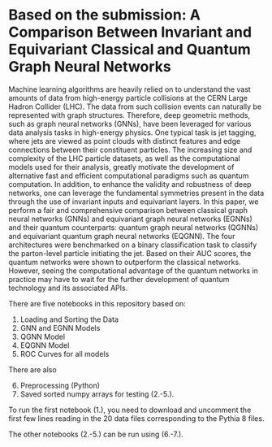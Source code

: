 # Based on the submission: A Comparison Between Invariant and Equivariant Classical and Quantum Graph Neural Networks

Machine learning algorithms are heavily relied on to understand the vast amounts of data from high-energy particle collisions at the CERN Large Hadron Collider (LHC). The data from such collision events can naturally be represented with graph structures. Therefore, deep geometric methods, such as graph neural networks (GNNs), have been leveraged for various data analysis tasks in high-energy physics. One typical task is jet tagging, where jets are viewed as point clouds with distinct features and edge connections between their constituent particles. The increasing size and complexity of the LHC particle datasets, as well as the computational models used for their analysis, greatly motivate the development of alternative fast and efficient computational paradigms such as quantum computation. In addition, to enhance the validity and robustness of deep networks, one can leverage the fundamental symmetries present in the data through the use of invariant inputs and equivariant layers. In this paper, we perform a fair and comprehensive comparison between classical graph neural networks (GNNs) and equivariant graph neural networks (EGNNs) and their quantum counterparts: quantum graph neural networks (QGNNs) and equivariant quantum graph neural networks (EQGNN). The four architectures were benchmarked on a binary classification task to classify the parton-level particle initiating the jet. Based on their AUC scores, the quantum networks were shown to outperform the classical networks. However, seeing the computational advantage of the quantum networks in practice may have to wait for the further development of quantum technology and its associated APIs. 


There are five notebooks in this repository based on:

1. Loading and Sorting the Data
2. GNN and EGNN Models
3. QGNN Model
4. EQGNN Model
5. ROC Curves for all models

There are also

6. Preprocessing (Python)
7. Saved sorted numpy arrays for testing (2.-5.).

To run the first notebook (1.), you need to download and uncomment the first few lines reading in the 20 data files corresponding to the Pythia 8 files.

The other notebooks (2.-5.) can be run using (6.-7.).
